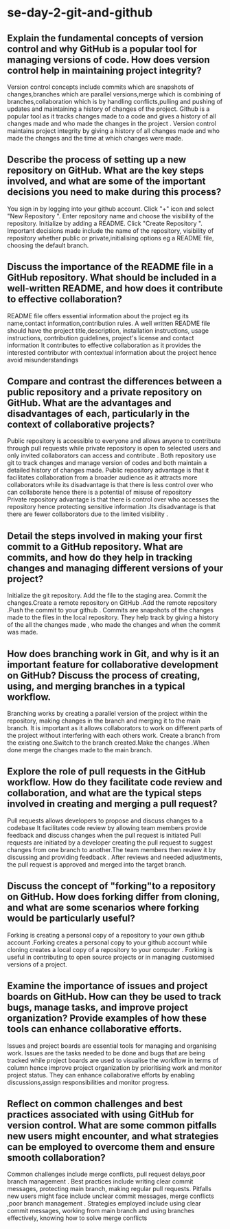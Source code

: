 # se-day-2-git-and-github
## Explain the fundamental concepts of version control and why GitHub is a popular tool for managing versions of code. How does version control help in maintaining project integrity?
Version control concepts include commits which are snapshots of changes,branches which are parallel versions,merge which is combining of branches,collaboration which is by handling conflicts,pulling and pushing of updates and maintaining a history of changes of the project.
Github is a popular tool as it tracks changes made to a code and gives a history of all changes made and who made the changes in the project .
Version control maintains project integrity by giving a history of all changes made and who made the changes and the time at which changes were made.

## Describe the process of setting up a new repository on GitHub. What are the key steps involved, and what are some of the important decisions you need to make during this process?
You sign in by logging into your github account. Click "+" icon and select "New Repository ". Enter repository name and choose the visibility of the repository. Initialize by adding a README. Click "Create Repository ".
Important decisions made include the name of the repository, visibility of repository whether public or private,initialising options eg a README file, choosing the default branch.

## Discuss the importance of the README file in a GitHub repository. What should be included in a well-written README, and how does it contribute to effective collaboration?
README file offers essential information about the project eg its name,contact information,contribution rules.
A well written README file should have the project title,description, installation instructions, usage instructions, contribution guidelines, project's license and contact information 
It contributes to effective collaboration as it provides the interested contributor with contextual information about the project hence avoid misunderstandings

## Compare and contrast the differences between a public repository and a private repository on GitHub. What are the advantages and disadvantages of each, particularly in the context of collaborative projects?
Public repository is accessible to everyone and allows anyone to contribute through pull requests while private repository is open to selected users and only invited collaborators can access and contribute  .
Both repository use git to track changes and manage version of codes and both maintain a detailed history of changes made.
Public repository advantage is that it facilitates collaboration from a broader audience as it attracts more collaborators while its disadvantage is that there is less control over who can collaborate hence there is a potential of misuse of repository  
Private repository advantage is that there is control over who accesses the repository hence protecting sensitive information .Its disadvantage is that there are fewer collaborators due to the limited visibility .

## Detail the steps involved in making your first commit to a GitHub repository. What are commits, and how do they help in tracking changes and managing different versions of your project?
Initialize the git repository. Add the file to the staging area. Commit the changes.Create a remote repository on GitHub .Add the remote repository .Push the commit to your github .
Commits are snapshots of the changes made to the files in the local repository. They help track by giving a history of the all the changes made , who made the changes and when the commit was made.

## How does branching work in Git, and why is it an important feature for collaborative development on GitHub? Discuss the process of creating, using, and merging branches in a typical workflow.
Branching works by creating a parallel version of the project within the repository, making changes in the branch and merging it to the main branch.
It is important as it allows collaborators to work on different parts of the project without interfering with each others work.
Create a branch from the existing one.Switch to the branch created.Make the changes .When done merge the changes made to the main branch.

## Explore the role of pull requests in the GitHub workflow. How do they facilitate code review and collaboration, and what are the typical steps involved in creating and merging a pull request?
Pull requests allows developers to propose and discuss changes to a codebase
It facilitates code review by allowing team members provide feedback and discuss changes when the pull request is initiated
Pull requests are initiated by a developer creating the pull request to suggest changes from one branch to another.The team members then review it by discussing and providing feedback . After reviews and needed adjustments, the pull request is approved and merged into the target branch.

## Discuss the concept of "forking"to a repository on GitHub. How does forking differ from cloning, and what are some scenarios where forking would be particularly useful?
Forking is creating a personal copy of a repository to your own github account .Forking creates a personal copy to your github account while cloning creates a local copy of a repository to your computer .
Forking is useful in contributing to open source projects or in managing customised versions of a project.

## Examine the importance of issues and project boards on GitHub. How can they be used to track bugs, manage tasks, and improve project organization? Provide examples of how these tools can enhance collaborative efforts.
Issues and project boards are essential tools for managing and organising work.
Issues are the tasks needed to be done and bugs that are being tracked while project boards are used to visualise the workflow in terms of column hence improve project organization by prioritising work and monitor project status.
They can enhance collaborative efforts by enabling discussions,assign responsibilities and monitor progress.

## Reflect on common challenges and best practices associated with using GitHub for version control. What are some common pitfalls new users might encounter, and what strategies can be employed to overcome them and ensure smooth collaboration?
Common challenges include merge conflicts, pull request delays,poor branch management .
Best practices include writing clear commit messages, protecting main branch, making regular pull requests.
Pitfalls new users might face include unclear commit messages, merge conflicts ,poor branch management .
Strategies employed include using clear commit messages, working from main branch and using branches effectively, knowing how to solve merge conflicts  

